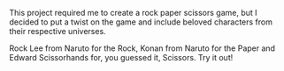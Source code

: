 This project required me to create a rock paper scissors game, but I decided to put a twist on the game and include beloved characters from their respective universes. 

Rock Lee from Naruto for the Rock, Konan from Naruto for the Paper and Edward Scissorhands for, you guessed it, Scissors. Try it out!
